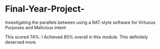 # Final-Year-Project-
Investigating the parallels between using a RAT-style software for Virtuous Purposes and Malicious intent

This scored 74%. I Achieved 85% overall in this module. This definitely deserved more. 
